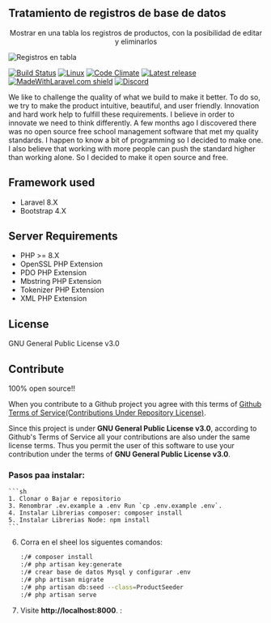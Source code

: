 ## Tratamiento de registros de base de datos

<p align="center">
Mostrar en una tabla los registros de productos, con la posibilidad de editar y eliminarlos
</p>

![Registros en tabla](https://github.com/walterpisacco/wp-dataTables/blob/main/imagen.png)

[![Build Status](https://travis-ci.org/changeweb/Unifiedtransform.svg?branch=master)](https://travis-ci.org/changeweb/Unifiedtransform)
[![Linux](https://img.shields.io/travis/changeweb/Unifiedtransform/master.svg?label=linux)](https://travis-ci.org/changeweb/Unifiedtransform)
[![Code Climate](https://codeclimate.com/github/changeweb/Unifiedtransform/badges/gpa.svg)](https://codeclimate.com/github/changeweb/Unifiedtransform)
[![Latest release](https://img.shields.io/github/release/changeweb/Unifiedtransform/all.svg)](https://github.com/changeweb/Unifiedtransform/releases)
[![MadeWithLaravel.com shield](https://madewithlaravel.com/storage/repo-shields/1362-shield.svg)](https://madewithlaravel.com/p/unifiedtransform/shield-link)
[![Discord](https://img.shields.io/discord/917848091107946556)](https://discord.gg/8sz6kpup99)

We like to challenge the quality of what we build to make it better. To do so, we try to make the product intuitive, beautiful, and user friendly. Innovation and hard work help to fulfill these requirements. I believe in order to innovate we need to think differently. A few months ago I discovered there was no open source free school management software that met my quality standards. I happen to know a bit of programming so I decided to make one. I also believe that working with more people can push the standard higher than working alone. So I decided to make it open source and free.

## Framework used

- Laravel 8.X
- Bootstrap 4.X


## Server Requirements

- PHP >= 8.X
- OpenSSL PHP Extension
- PDO PHP Extension
- Mbstring PHP Extension
- Tokenizer PHP Extension
- XML PHP Extension


## License

GNU General Public License v3.0

## Contribute

100% open source!!

When you contribute to a Github project you agree with this terms of [Github Terms of Service(Contributions Under Repository License)](https://help.github.com/en/articles/github-terms-of-service#6-contributions-under-repository-license).

Since this project is under **GNU General Public License v3.0**, according to Github's Terms of Service all your contributions are also under the same license terms.
Thus you permit the user of this software to use your contribution under the terms of **GNU General Public License v3.0**.


### Pasos paa instalar:
    ```sh
    1. Clonar o Bajar e repositorio
    3. Renombrar .ev.example a .env Run `cp .env.example .env`.
    4. Instalar Librerias composer: composer install
    5. Instalar Librerias Node: npm install
    ```

6. Corra en el sheel los siguentes comandos:

    ```sh
    :/# composer install
	:/#	php artisan key:generate
	:/#	crear base de datos Mysql y configurar .env
 	:/#	php artisan migrate
    :/# php artisan db:seed --class=ProductSeeder
	:/# php artisan serve
    ```

7. Visite **http://localhost:8000**. :


